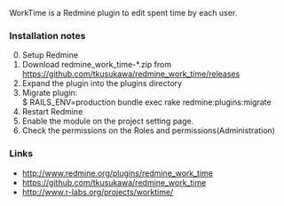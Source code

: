 WorkTime is a Redmine plugin to edit spent time by each user.

### Installation notes ###

0. Setup Redmine
1. Download redmine_work_time-*.zip from https://github.com/tkusukawa/redmine_work_time/releases
2. Expand the plugin into the plugins directory
3. Migrate plugin:  
  $ RAILS_ENV=production bundle exec rake redmine:plugins:migrate
4. Restart Redmine
5. Enable the module on the project setting page.
6. Check the permissions on the Roles and permissions(Administration)

### Links ###

* http://www.redmine.org/plugins/redmine_work_time
* https://github.com/tkusukawa/redmine_work_time
* http://www.r-labs.org/projects/worktime/